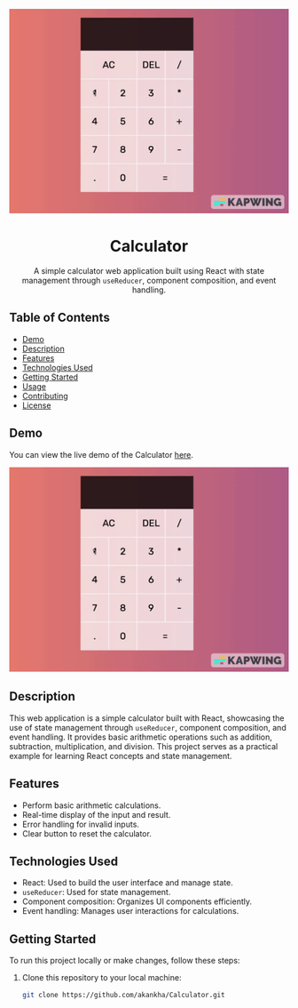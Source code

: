 <p align="center">
  <img src="https://raw.githubusercontent.com/akankha/Calculator/main/preview.gif" alt="Calculator Demo">
</p>

<h1 align="center">Calculator</h1>

<p align="center">
  A simple calculator web application built using React with state management through <code>useReducer</code>, component composition, and event handling.
</p>

## Table of Contents

- [Demo](#demo)
- [Description](#description)
- [Features](#features)
- [Technologies Used](#technologies-used)
- [Getting Started](#getting-started)
- [Usage](#usage)
- [Contributing](#contributing)
- [License](#license)

## Demo

You can view the live demo of the Calculator [here](https://akankha.github.io/Calculator/).

![Calculator Demo](https://raw.githubusercontent.com/akankha/Calculator/main/preview.gif)

## Description

This web application is a simple calculator built with React, showcasing the use of state management through <code>useReducer</code>, component composition, and event handling. It provides basic arithmetic operations such as addition, subtraction, multiplication, and division. This project serves as a practical example for learning React concepts and state management.

## Features

- Perform basic arithmetic calculations.
- Real-time display of the input and result.
- Error handling for invalid inputs.
- Clear button to reset the calculator.

## Technologies Used

- React: Used to build the user interface and manage state.
- <code>useReducer</code>: Used for state management.
- Component composition: Organizes UI components efficiently.
- Event handling: Manages user interactions for calculations.

## Getting Started

To run this project locally or make changes, follow these steps:

1. Clone this repository to your local machine:

   ```bash
   git clone https://github.com/akankha/Calculator.git
